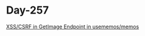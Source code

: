 # Day-257

[XSS/CSRF in GetImage Endpoint in usememos/memos](https://huntr.dev/bounties/46881df7-eb41-4ce2-a78f-82de9bc4fc2d/)
